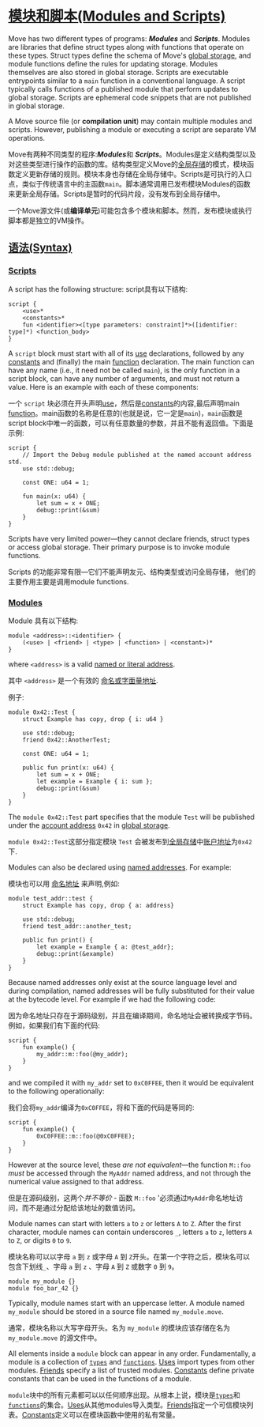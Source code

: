 # [模块和脚本(Modules and Scripts)](https://movechina.github.io/move-book-zh/chapter_1_modules-and-scripts.html#modules-and-scripts)

Move has two different types of programs: ***Modules*** and ***Scripts***. Modules are libraries that define struct types along with functions that operate on these types. Struct types define the schema of Move's [global storage](https://movechina.github.io/move-book-zh/chapter_25_global-storage-structure.html), and module functions define the rules for updating storage. Modules themselves are also stored in global storage. Scripts are executable entrypoints similar to a `main` function in a conventional language. A script typically calls functions of a published module that perform updates to global storage. Scripts are ephemeral code snippets that are not published in global storage.

A Move source file (or **compilation unit**) may contain multiple modules and scripts. However, publishing a module or executing a script are separate VM operations.

Move有两种不同类型的程序:***Modules***和 ***Scripts***。Modules是定义结构类型以及对这些类型进行操作的函数的库。结构类型定义Move的[全局存储](https://movechina.github.io/move-book-zh/chapter_25_global-storage-structure.html)的模式，模块函数定义更新存储的规则。模块本身也存储在全局存储中。Scripts是可执行的入口点，类似于传统语言中的主函数`main`。脚本通常调用已发布模块Modules的函数来更新全局存储。Scripts是暂时的代码片段，没有发布到全局存储中。

一个Move源文件(或**编译单元**)可能包含多个模块和脚本。然而，发布模块或执行脚本都是独立的VM操作。

## [语法(Syntax)](https://movechina.github.io/move-book-zh/chapter_1_modules-and-scripts.html#syntax)

### [Scripts](https://movechina.github.io/move-book-zh/chapter_1_modules-and-scripts.html#scripts)

A script has the following structure:
script具有以下结构:

```text
script {
    <use>*
    <constants>*
    fun <identifier><[type parameters: constraint]*>([identifier: type]*) <function_body>
}
```

A `script` block must start with all of its [use](https://movechina.github.io/move-book-zh/chapter_20_uses.html) declarations, followed by any [constants](https://movechina.github.io/move-book-zh/chapter_17_constants.html) and (finally) the main [function](https://movechina.github.io/move-book-zh/chapter_15_functions.html) declaration. The main function can have any name (i.e., it need not be called `main`), is the only function in a script block, can have any number of arguments, and must not return a value. Here is an example with each of these components:

一个 `script` 块必须在开头声明[use](https://movechina.github.io/move-book-zh/chapter_20_uses.html)，然后是[constants](https://movechina.github.io/move-book-zh/chapter_17_constants.html)的内容,最后声明main [function](https://movechina.github.io/move-book-zh/chapter_15_functions.html)。main函数的名称是任意的(也就是说，它一定是`main`)，`main`函数是script block中唯一的函数，可以有任意数量的参数，并且不能有返回值。下面是示例:

```move
script {
    // Import the Debug module published at the named account address std.
    use std::debug;

    const ONE: u64 = 1;

    fun main(x: u64) {
        let sum = x + ONE;
        debug::print(&sum)
    }
}
```

Scripts have very limited power—they cannot declare friends, struct types or access global storage. Their primary purpose is to invoke module functions.

Scripts 的功能非常有限—它们不能声明友元、结构类型或访问全局存储， 他们的主要作用主要是调用module functions.

### [Modules](https://movechina.github.io/move-book-zh/chapter_1_modules-and-scripts.html#modules)

Module 具有以下结构:

```text
module <address>::<identifier> {
    (<use> | <friend> | <type> | <function> | <constant>)*
}
```

where `<address>` is a valid [named or literal address](https://movechina.github.io/move-book-zh/chapter_5_address.html).

其中 `<address>` 是一个有效的 [命名或字面量地址](https://movechina.github.io/move-book-zh/chapter_5_address.html).

例子:

```move
module 0x42::Test {
    struct Example has copy, drop { i: u64 }

    use std::debug;
    friend 0x42::AnotherTest;

    const ONE: u64 = 1;

    public fun print(x: u64) {
        let sum = x + ONE;
        let example = Example { i: sum };
        debug::print(&sum)
    }
}
```

The `module 0x42::Test` part specifies that the module `Test` will be published under the [account address](https://movechina.github.io/move-book-zh/chapter_5_address.html) `0x42` in [global storage](https://movechina.github.io/move-book-zh/chapter_25_global-storage-structure.html).

`module 0x42::Test`这部分指定模块 `Test` 会被发布到[全局存储](https://movechina.github.io/move-book-zh/chapter_25_global-storage-structure.html)中[账户地址](https://movechina.github.io/move-book-zh/chapter_5_address.html)为`0x42`下.

Modules can also be declared using [named addresses](https://movechina.github.io/move-book-zh/chapter_5_address.html). For example:

模块也可以用 [命名地址](https://movechina.github.io/move-book-zh/chapter_5_address.html) 来声明,例如:

```move
module test_addr::test {
    struct Example has copy, drop { a: address}

    use std::debug;
    friend test_addr::another_test;

    public fun print() {
        let example = Example { a: @test_addr};
        debug::print(&example)
    }
}
```

Because named addresses only exist at the source language level and during compilation, named addresses will be fully substituted for their value at the bytecode level. For example if we had the following code:

因为命名地址只存在于源码级别，并且在编译期间，命名地址会被转换成字节码。例如，如果我们有下面的代码:

```move=
script {
    fun example() {
        my_addr::m::foo(@my_addr);
    }
}
```

and we compiled it with `my_addr` set to `0xC0FFEE`, then it would be equivalent to the following operationally:

我们会将`my_addr`编译为`0xC0FFEE`，将和下面的代码是等同的:

```move=
script {
    fun example() {
        0xC0FFEE::m::foo(@0xC0FFEE);
    }
}
```

However at the source level, these *are not equivalent*—the function `M::foo` *must* be accessed through the `MyAddr` named address, and not through the numerical value assigned to that address.

但是在源码级别，这两个*并不等价* - 函数 `M::foo` '必须通过`MyAddr`命名地址访问，而不是通过分配给该地址的数值访问。

Module names can start with letters `a` to `z` or letters `A` to `Z`. After the first character, module names can contain underscores `_`, letters `a` to `z`, letters `A` to `Z`, or digits `0` to `9`.

模块名称可以以字母 `a` 到 `z` 或字母 `A` 到 `Z`开头。在第一个字符之后，模块名可以包含下划线`_`、字母 `a` 到 `z` 、字母 `A` 到 `Z` 或数字 `0` 到 `9`。

```move
module my_module {}
module foo_bar_42 {}
```

Typically, module names start with an uppercase letter. A module named `my_module` should be stored in a source file named `my_module.move`.

通常，模块名称以大写字母开头。名为 `my_module` 的模块应该存储在名为 `my_module.move` 的源文件中。

All elements inside a `module` block can appear in any order. Fundamentally, a module is a collection of [`types`](https://movechina.github.io/move-book-zh/chapter_16_structs-and-resources.html) and [`functions`](https://movechina.github.io/move-book-zh/chapter_15_functions.html). [Uses](https://movechina.github.io/move-book-zh/chapter_20_uses.html) import types from other modules. [Friends](https://movechina.github.io/move-book-zh/chapter_21_friends.html) specify a list of trusted modules. [Constants](https://movechina.github.io/move-book-zh/chapter_17_constants.html) define private constants that can be used in the functions of a module.

`module`块中的所有元素都可以以任何顺序出现。从根本上说，模块是[`types`](https://movechina.github.io/move-book-zh/chapter_16_structs-and-resources.html)和[`functions`](https://movechina.github.io/move-book-zh/chapter_15_functions.html)的集合。[Uses](https://movechina.github.io/move-book-zh/chapter_20_uses.html)从其他modules导入类型。[Friends](https://movechina.github.io/move-book-zh/chapter_21_friends.html)指定一个可信模块列表。[Constants](https://movechina.github.io/move-book-zh/chapter_17_constants.html)定义可以在模块函数中使用的私有常量。